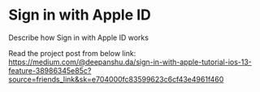 # Sign in with Apple ID
Describe how Sign in with Apple ID works

Read the project post from below link:
https://medium.com/@deepanshu.da/sign-in-with-apple-tutorial-ios-13-feature-38986345e85c?source=friends_link&sk=e704000fc83599623c6cf43e4961f460
